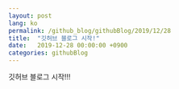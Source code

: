 ```yaml
---
layout: post
lang: ko
permalink: /github_blog/githubBlog/2019/12/28
title:  "깃허브 블로그 시작!"
date:   2019-12-28 00:00:00 +0900
categories: githubBlog
---
```

깃허브 블로그 시작!!!
